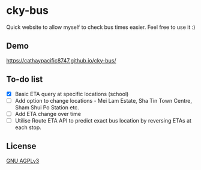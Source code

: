 # cky-bus
Quick website to allow myself to check bus times easier. Feel free to use it :)

## Demo
https://cathaypacific8747.github.io/cky-bus/

## To-do list
- [x] Basic ETA query at specific locations (school)
- [ ] Add option to change locations - Mei Lam Estate, Sha Tin Town Centre, Sham Shui Po Station etc.
- [ ] Add ETA change over time
- [ ] Utilise Route ETA API to predict exact bus location by reversing ETAs at each stop.

## License
[GNU AGPLv3](https://choosealicense.com/licenses/agpl-3.0/)